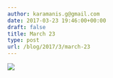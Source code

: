 ```yaml
---
author: karamanis.g@gmail.com
date: 2017-03-23 19:46:00+00:00
draft: false
title: March 23
type: post
url: /blog/2017/3/march-23
---
```


![](https://images.squarespace-cdn.com/content/v1/4f3f61bae4b063b909445965/1490292316748-D3GUH25DHCU4Z5A9UZRF/ke17ZwdGBToddI8pDm48kD6g6d_8IznzvwGE9lO5DQoUqsxRUqqbr1mOJYKfIPR7LoDQ9mXPOjoJoqy81S2I8N_N4V1vUb5AoIIIbLZhVYy7Mythp_T-mtop-vrsUOmeInPi9iDjx9w8K4ZfjXt2dkohZJiDdrI1I8fvN-mvKNK5lz5E2twVKTvGuJDiNEjuG6v6ULRah83RgHXAWD5lbQ/image-asset.jpeg?format=original)


